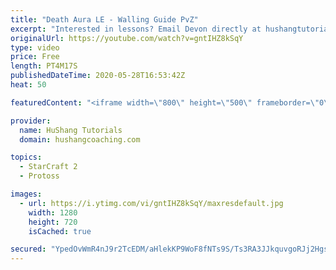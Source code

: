 ```yaml
---
title: "Death Aura LE - Walling Guide PvZ"
excerpt: "Interested in lessons? Email Devon directly at hushangtutorials@outlook.com ------------------------------------------------------------------------------------------------------- Want to support HuShang Tutorials directly? Patreon is a website where you can contribute a monthly donation that will help"
originalUrl: https://youtube.com/watch?v=gntIHZ8kSqY
type: video
price: Free
length: PT4M17S
publishedDateTime: 2020-05-28T16:53:42Z
heat: 50

featuredContent: "<iframe width=\"800\" height=\"500\" frameborder=\"0\" src=\"https://www.youtube.com/embed/gntIHZ8kSqY\" allow=\"accelerometer; autoplay; encrypted-media; gyroscope; picture-in-picture\" allowfullscreen></iframe>"

provider:
  name: HuShang Tutorials
  domain: hushangcoaching.com

topics:
  - StarCraft 2
  - Protoss

images:
  - url: https://i.ytimg.com/vi/gntIHZ8kSqY/maxresdefault.jpg
    width: 1280
    height: 720
    isCached: true

secured: "YpedOvWmR4nJ9r2TcEDM/aHlekKP9WoF8fNTs9S/Ts3RA3JJkquvgoRJj2HgsYwGjVIkixSdJNq1UMgqZiduvHj9NHUtL8UW9fIIh7SuEwXWBGIAUCNSioaZqtV+RFIu2biI8Xawdzw21871QvVdjORZXWFjWnDR9UaIyf/A1chXk0XV9VghwKATJO/kdG8PHENijyl1ow0nY2uH5J6ORFFxgo3PSYY2f6XmMaosOWKJwR+RX/pS0Zb68/+14BcPMf5oLT16eagY9TVZDz2wEPpisEJadq6B/J/9cYCi5McB96XakDqprrtgo3LbkykGhARmp3kDgMHUoob4MlCzx50nh1ox7CImpCmy89xWCkifQnPfOnKOap2c5m/Wim04bZ9Bm63W5FfbcH4LsX7/sK43S1TrliP6G9NunuYxgzA=;Ug8Xk/bzyMrh20pABlgnsQ=="
---
```


